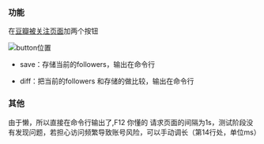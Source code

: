 ### 功能

在[豆瓣被关注页面](https://www.douban.com/contacts/rlist)加两个按钮

![button位置](https://greasyfork.org/system/screenshots/screenshots/000/011/589/original/Screenshot-2018-7-4_%E5%85%B3%E6%B3%A8%E6%88%91%E7%9A%84%E4%BA%BA%28330%29.png?1530637156)

* save：存储当前的followers，输出在命令行

* diff：把当前的followers 和存储的做比较，输出在命令行

### 其他

由于懒，所以直接在命令行输出了,F12 你懂的
请求页面的间隔为1s，测试阶段没有发现问题，若担心访问频繁导致账号风险，可以手动调长（第14行处，单位ms）
